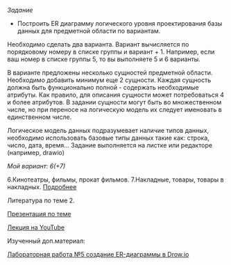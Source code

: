 *Задание*
- Построить ER диаграмму логического уровня проектирования базы данных для предметной области по вариантам.

Необходимо сделать два варианта.
Вариант вычисляется по порядковому номеру в списке группы и вариант + 1.
Например, если ваш номер в списке группы 5, то вы выполняете 5 и 6 варианты.

В варианте предложены несколько сущностей предметной области. Необходимо добавить минимум еще 2 сущности.
Каждая сущность должна быть функционально полной - содержать необходимые атрибуты. Как правило, для 
описания сущности может потребоваться 4 и более атрибутов.
В задании сущности могут быть во множественном числе, но при переносе на логическую модель их следует 
именовать в единственном числе.

Логическое модель данных подразумевает наличие типов данных, необходимо использовать базовые типы данных 
такие как: строка, число, дата, время... Задание выполняется на листке или редакторе (например, drawio)

*Мой вариант: 6(+7)*

6.Кинотеатры, фильмы, прокат фильмов.
7.Накладные, товары, товары в накладных.
[Подробнее](https://www.dropbox.com/scl/fo/kvipozp4kdr9nm9kc8a8n/h/Лабораторные%20работы?dl=0&preview=2.pdf&subfolder_nav_tracking=1)

Литература по теме 2.

[Презентация по теме](https://www.dropbox.com/scl/fo/kvipozp4kdr9nm9kc8a8n/h?dl=0&preview=2.Реляционная+модель+данных.+ER+диаграмма.pdf)

[Лекция на YouTube](https://www.youtube.com/watch?v=Z4lVTw1Bdxs)


Изученный доп.материал:

[Лабораторная работа №5 создание ER-диаграммы в Drow.io](https://www.youtube.com/watch?v=uKImrwjOKTU&t=838s)

